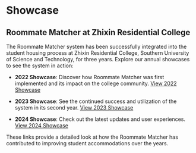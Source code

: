 # Showcase

## Roommate Matcher at Zhixin Residential College

The Roommate Matcher system has been successfully integrated into the student housing process at Zhixin Residential College, Southern University of Science and Technology, for three years. Explore our annual showcases to see the system in action:

- **2022 Showcase**: Discover how Roommate Matcher was first implemented and its impact on the college community. [View 2022 Showcase](https://mp.weixin.qq.com/s/2ZE1QJMh-bydsaFVOwgiZg)

- **2023 Showcase**: See the continued success and utilization of the system in its second year. [View 2023 Showcase](https://mp.weixin.qq.com/s/1KGQeNA3XB7x_cKVK_f_UA)

- **2024 Showcase**: Check out the latest updates and user experiences. [View 2024 Showcase](https://mp.weixin.qq.com/s/IBZzSU4d7htnwZ-ylrWFMQ)

These links provide a detailed look at how the Roommate Matcher has contributed to improving student accommodations over the years.